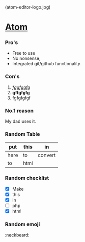 (atom-editor-logo.jpg)
# [Atom](https://atom.io/download/deb)

### Pro's

* Free to use
* No nonsense, 
* Integrated git/github functionality

### Con's 

1. *fggfggfg*
1. **gffgfgfg**
1. fgfgfgfgf

### No.1 reason

My dad uses it.

### Random Table

put | this | in
------------ | ------------- | ------------ 
here | to | convert
to | html |

### Random checklist

- [x] Make
- [x] this
- [x] in
- [ ] php
- [x] html

### Random emoji

:neckbeard:




